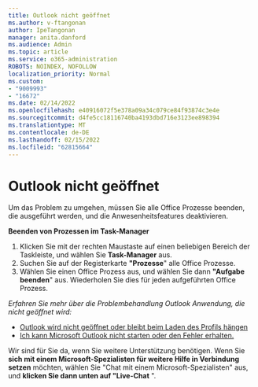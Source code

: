 ```yaml
---
title: Outlook nicht geöffnet
ms.author: v-ftangonan
author: IpeTangonan
manager: anita.danford
ms.audience: Admin
ms.topic: article
ms.service: o365-administration
ROBOTS: NOINDEX, NOFOLLOW
localization_priority: Normal
ms.custom:
- "9009993"
- "16672"
ms.date: 02/14/2022
ms.openlocfilehash: e40916072f5e378a09a34c079ce84f93874c3e4e
ms.sourcegitcommit: d4fe5cc18116740ba4193dbd716e3123ee898394
ms.translationtype: MT
ms.contentlocale: de-DE
ms.lasthandoff: 02/15/2022
ms.locfileid: "62815664"
---
```

# <a name="outlook-not-opening"></a>Outlook nicht geöffnet

Um das Problem zu umgehen, müssen Sie alle Office Prozesse beenden, die ausgeführt werden, und die Anwesenheitsfeatures deaktivieren.

**Beenden von Prozessen im Task-Manager**

1. Klicken Sie mit der rechten Maustaste auf einen beliebigen Bereich der Taskleiste, und wählen Sie **Task-Manager** aus.
2. Suchen Sie auf der Registerkarte **"Prozesse**" alle Office Prozesse.
3. Wählen Sie einen Office Prozess aus, und wählen Sie dann **"Aufgabe beenden**" aus. Wiederholen Sie dies für jeden aufgeführten Office Prozess.

*Erfahren Sie mehr über die Problembehandlung Outlook Anwendung, die nicht geöffnet wird:*

- [Outlook wird nicht geöffnet oder bleibt beim Laden des Profils hängen](https://support.microsoft.com/office/outlook-won-t-open-or-is-stuck-at-loading-profile-6d9590bb-3c0f-4caf-9599-d5cf6b5d3bd0)
- [Ich kann Microsoft Outlook nicht starten oder den Fehler erhalten.](https://support.microsoft.com/office/i-can-t-start-microsoft-outlook-or-receive-the-error-cannot-start-microsoft-office-outlook-cannot-open-the-outlook-window-d1f69da6-b333-4650-97bf-4d77bd7abb85)

Wir sind für Sie da, wenn Sie weitere Unterstützung benötigen. Wenn Sie **sich mit einem Microsoft-Spezialisten für weitere Hilfe in Verbindung setzen** möchten, wählen Sie "Chat mit einem Microsoft-Spezialisten" aus, und **klicken Sie dann unten auf "Live-Chat** ".  
